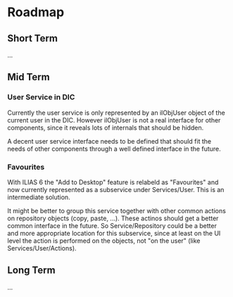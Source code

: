 # Roadmap

## Short Term

...

## Mid Term

### User Service in DIC

Currently the user service is only represented by an ilObjUser object of the current user in the DIC. However ilObjUser is not a real interface for other components, since it reveals lots of internals that should be hidden.

A decent user service interface needs to be defined that should fit the needs of other components through a well defined interface in the future.

### Favourites

With ILIAS 6 the "Add to Desktop" feature is relabeld as "Favourites" and now currently represented as a subservice under Services/User. This is an intermediate solution.

It might be better to group this service together with other common actions on repository objects (copy, paste, ...). These actinos should get a better common interface in the future. So Service/Repository could be a better and more appropriate location for this subservice, since at least on the UI level the action is performed on the objects, not "on the user" (like Services/User/Actions).

## Long Term

...
